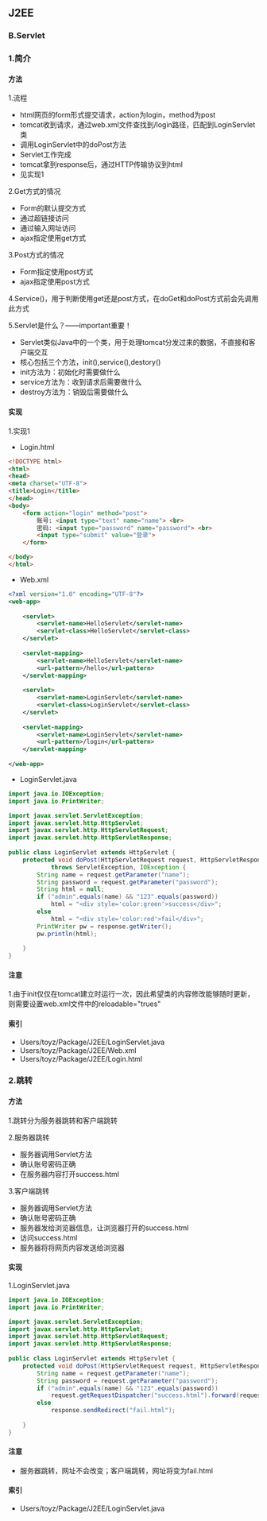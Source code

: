 ## J2EE

### B.Servlet

### 1.简介

#### 方法

1.流程

- html网页的form形式提交请求，action为login，method为post
- tomcat收到请求，通过web.xml文件查找到/login路径，匹配到LoginServlet类
- 调用LoginServlet中的doPost方法
- Servlet工作完成
- tomcat拿到response后，通过HTTP传输协议到html
- 见实现1

2.Get方式的情况

- Form的默认提交方式
- 通过超链接访问
- 通过输入网址访问
- ajax指定使用get方式

3.Post方式的情况

- Form指定使用post方式
- ajax指定使用post方式

4.Service()，用于判断使用get还是post方式，在doGet和doPost方式前会先调用此方式

5.Servlet是什么？——important重要！

- Servlet类似Java中的一个类，用于处理tomcat分发过来的数据，不直接和客户端交互
- 核心包括三个方法，init(),service(),destory()
- init方法为：初始化时需要做什么
- service方法为：收到请求后需要做什么
- destroy方法为：销毁后需要做什么

#### 实现

1.实现1

- Login.html

```html
<!DOCTYPE html>
<html>
<head>
<meta charset="UTF-8">
<title>Login</title>
</head>
<body>
	<form action="login" method="post">
		账号: <input type="text" name="name"> <br>
		密码: <input type="password" name="password"> <br>
		<input type="submit" value="登录">
	</form>

</body>
</html>
```

- Web.xml

```xml
<?xml version="1.0" encoding="UTF-8"?>
<web-app>
 
    <servlet>
        <servlet-name>HelloServlet</servlet-name>
        <servlet-class>HelloServlet</servlet-class>
    </servlet>
 
    <servlet-mapping>
        <servlet-name>HelloServlet</servlet-name>
        <url-pattern>/hello</url-pattern>
    </servlet-mapping>
 
 	<servlet>
        <servlet-name>LoginServlet</servlet-name>
        <servlet-class>LoginServlet</servlet-class>
    </servlet>
 
    <servlet-mapping>
        <servlet-name>LoginServlet</servlet-name>
        <url-pattern>/login</url-pattern>
    </servlet-mapping>  
    
</web-app>
```

- LoginServlet.java

```java
import java.io.IOException;
import java.io.PrintWriter;

import javax.servlet.ServletException;
import javax.servlet.http.HttpServlet;
import javax.servlet.http.HttpServletRequest;
import javax.servlet.http.HttpServletResponse;
  
public class LoginServlet extends HttpServlet {
    protected void doPost(HttpServletRequest request, HttpServletResponse response)
            throws ServletException, IOException {
        String name = request.getParameter("name");
        String password = request.getParameter("password");
        String html = null;
        if ("admin".equals(name) && "123".equals(password))
            html = "<div style='color:green'>success</div>";
        else
            html = "<div style='color:red'>fail</div>";
        PrintWriter pw = response.getWriter();
        pw.println(html);
        
    }
}
```

#### 注意

1.由于init仅仅在tomcat建立时运行一次，因此希望类的内容修改能够随时更新，则需要设置web.xml文件中的reloadable="trues"

#### 索引

- Users/toyz/Package/J2EE/LoginServlet.java
- Users/toyz/Package/J2EE/Web.xml
- Users/toyz/Package/J2EE/Login.html

### 2.跳转

#### 方法

1.跳转分为服务器跳转和客户端跳转

2.服务器跳转

- 服务器调用Servlet方法
- 确认账号密码正确
- 在服务器内容打开success.html

3.客户端跳转

- 服务器调用Servlet方法
- 确认账号密码正确
- 服务器发给浏览器信息，让浏览器打开的success.html
- 访问success.html
- 服务器将将网页内容发送给浏览器

#### 实现

1.LoginServlet.java

```java
import java.io.IOException;
import java.io.PrintWriter;

import javax.servlet.ServletException;
import javax.servlet.http.HttpServlet;
import javax.servlet.http.HttpServletRequest;
import javax.servlet.http.HttpServletResponse;
  
public class LoginServlet extends HttpServlet {
    protected void doPost(HttpServletRequest request, HttpServletResponse response) throws ServletException, IOException {
        String name = request.getParameter("name");
        String password = request.getParameter("password");
        if ("admin".equals(name) && "123".equals(password))
        	request.getRequestDispatcher("success.html").forward(request,response);
        else
            response.sendRedirect("fail.html");
        
    }
}
```

#### 注意

- 服务器跳转，网址不会改变；客户端跳转，网址将变为fail.html

#### 索引

- Users/toyz/Package/J2EE/LoginServlet.java